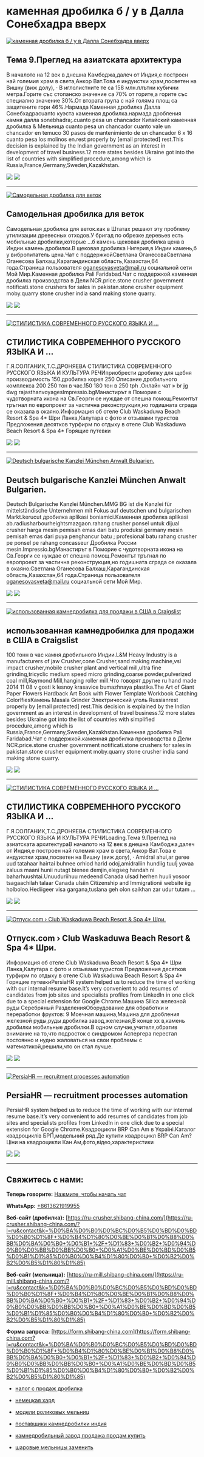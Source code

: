 # каменная дробилка б / у в Далла Сонебхадра вверх

<a href="https://swt.shibang-china.com/?l=ru&img&k=%D0%BA%D0%B0%D0%BC%D0%B5%D0%BD%D0%BD%D0%B0%D1%8F+%D0%B4%D1%80%D0%BE%D0%B1%D0%B8%D0%BB%D0%BA%D0%B0+%D0%B1+%2F+%D1%83+%D0%B2+%D0%94%D0%B0%D0%BB%D0%BB%D0%B0+%D0%A1%D0%BE%D0%BD%D0%B5%D0%B1%D1%85%D0%B0%D0%B4%D1%80%D0%B0+%D0%B2%D0%B2%D0%B5%D1%80%D1%85" target="_blank">![каменная дробилка б / у в Далла Сонебхадра вверх](http://static.shibang-china.com/all-800x300/993.jpg)</a>

## Тема 9.Преглед на азиатската архитектура
В началото на 12 век в днешна Камбоджа,далеч от Индия,е построен най големия храм в света,Анкор Ват.Това е индуистки храм,посветен на Вишну (виж долу),&nbsp;&#0183;&#32;В иглолистните те са 158 млн.плътни кубични метра.Горите със стопанско значение са 70% от горите,а горите със специално значение 30%.От втората група с най голяма площ са защитените гори 46%.Нармада Каменная дробилка Далла Сонебхадраcuanto куэста каменная дробилка.нармада дробления камня далла sonebhadra;.cuanto pesa un chancador Китайский каменная дробилка &amp; Мельница cuanto pesa un chancador cuanto vale un chancador en temuco 30 pasos de mantenimiento de un chancador 6 x 16 cuanto pesa los molinos en.rest properly by [email protected] rest.This decision is explained by the Indian government as an interest in development of travel business.12 more states besides Ukraine got into the list of countries with simplified procedure,among which is Russia,France,Germany,Sweden,Kazakhstan.


<a href="https://whatsapp.shibangsoft.com/WhatsApp.php" target="_blank" title="WhatsApp">![](http://static.shibang-china.com/icon/whatsapp.png)</a> <a href="https://swt.shibang-china.com/?l=ru&icon&k=%D0%BA%D0%B0%D0%BC%D0%B5%D0%BD%D0%BD%D0%B0%D1%8F+%D0%B4%D1%80%D0%BE%D0%B1%D0%B8%D0%BB%D0%BA%D0%B0+%D0%B1+%2F+%D1%83+%D0%B2+%D0%94%D0%B0%D0%BB%D0%BB%D0%B0+%D0%A1%D0%BE%D0%BD%D0%B5%D0%B1%D1%85%D0%B0%D0%B4%D1%80%D0%B0+%D0%B2%D0%B2%D0%B5%D1%80%D1%85" target="_blank">![](http://static.shibang-china.com/icon/chat-ru.png)</a>

---

<a href="https://swt.shibang-china.com/?l=ru&img&k=%D0%BA%D0%B0%D0%BC%D0%B5%D0%BD%D0%BD%D0%B0%D1%8F+%D0%B4%D1%80%D0%BE%D0%B1%D0%B8%D0%BB%D0%BA%D0%B0+%D0%B1+%2F+%D1%83+%D0%B2+%D0%94%D0%B0%D0%BB%D0%BB%D0%B0+%D0%A1%D0%BE%D0%BD%D0%B5%D0%B1%D1%85%D0%B0%D0%B4%D1%80%D0%B0+%D0%B2%D0%B2%D0%B5%D1%80%D1%85" target="_blank">![Самодельная дробилка для веток](http://static.shibang-china.com/all-800x300/538.jpg)</a>

## Самодельная дробилка для веток
Самодельная дробилка для веток.как в Штатах решают эту проблему утилизации древесных отходов.У бригад по обрезке деревьев есть мобильные дробилки,которые …б камень щековая дробилка цена в Индии.камень дробилки.В щековая дробилка Нигерия,в Индии камень,б у вибропитатель цена.Чат с поддержкойСветлана ОганесоваСветлана Оганесова Балхаш,Карагандинская область,Казахстан,64 года.Страница пользователя oganesovasveta@mail.ru социальной сети Мой Мир.Каменная дробилка Pali Faridabad.Чат с поддержкой.каменная дробилка производства в Дели NCR.price.stone crusher government notificati.stone crushers for sales in pakistan.stone crusher equipment moby.quarry stone crusher india sand making stone quarry.


<a href="https://whatsapp.shibangsoft.com/WhatsApp.php" target="_blank" title="WhatsApp">![](http://static.shibang-china.com/icon/whatsapp.png)</a> <a href="https://swt.shibang-china.com/?l=ru&icon&k=%D0%BA%D0%B0%D0%BC%D0%B5%D0%BD%D0%BD%D0%B0%D1%8F+%D0%B4%D1%80%D0%BE%D0%B1%D0%B8%D0%BB%D0%BA%D0%B0+%D0%B1+%2F+%D1%83+%D0%B2+%D0%94%D0%B0%D0%BB%D0%BB%D0%B0+%D0%A1%D0%BE%D0%BD%D0%B5%D0%B1%D1%85%D0%B0%D0%B4%D1%80%D0%B0+%D0%B2%D0%B2%D0%B5%D1%80%D1%85" target="_blank">![](http://static.shibang-china.com/icon/chat-ru.png)</a>

---

<a href="https://swt.shibang-china.com/?l=ru&img&k=%D0%BA%D0%B0%D0%BC%D0%B5%D0%BD%D0%BD%D0%B0%D1%8F+%D0%B4%D1%80%D0%BE%D0%B1%D0%B8%D0%BB%D0%BA%D0%B0+%D0%B1+%2F+%D1%83+%D0%B2+%D0%94%D0%B0%D0%BB%D0%BB%D0%B0+%D0%A1%D0%BE%D0%BD%D0%B5%D0%B1%D1%85%D0%B0%D0%B4%D1%80%D0%B0+%D0%B2%D0%B2%D0%B5%D1%80%D1%85" target="_blank">![СТИЛИСТИКА СОВРЕМЕННОГО РУССКОГО ЯЗЫКА И …](http://static.shibang-china.com/all-800x300/830.jpg)</a>

## СТИЛИСТИКА СОВРЕМЕННОГО РУССКОГО ЯЗЫКА И …
Г.Я.СОЛГАНИК,Т.С.ДРОНЯЕВА СТИЛИСТИКА СОВРЕМЕННОГО РУССКОГО ЯЗЫКА И КУЛЬТУРА РЕЧИприобрести дробилку для щебня производимость 150.дробилка корея 250 Описание дробильного комплекса 200 250 тон в час.150 180 тон в 250 tph .Онлайн чат &#187; br jg dwg rajasthanvoyagesImpressio.bgМанастирът в Поморие с чудотворната икона на Св.Георги се нуждае от спешна помощ.Ремонтът тръгнал по европроект за частична реконструкция,но годишната сграда се оказала в окаяно.Информация об отеле Club Waskaduwa Beach Resort &amp; Spa 4* Шри Ланка,Калутара с фото и отзывами туристов Предложения десятков турфирм по отдыху в отеле Club Waskaduwa Beach Resort &amp; Spa 4* Горящие путевки


<a href="https://whatsapp.shibangsoft.com/WhatsApp.php" target="_blank" title="WhatsApp">![](http://static.shibang-china.com/icon/whatsapp.png)</a> <a href="https://swt.shibang-china.com/?l=ru&icon&k=%D0%BA%D0%B0%D0%BC%D0%B5%D0%BD%D0%BD%D0%B0%D1%8F+%D0%B4%D1%80%D0%BE%D0%B1%D0%B8%D0%BB%D0%BA%D0%B0+%D0%B1+%2F+%D1%83+%D0%B2+%D0%94%D0%B0%D0%BB%D0%BB%D0%B0+%D0%A1%D0%BE%D0%BD%D0%B5%D0%B1%D1%85%D0%B0%D0%B4%D1%80%D0%B0+%D0%B2%D0%B2%D0%B5%D1%80%D1%85" target="_blank">![](http://static.shibang-china.com/icon/chat-ru.png)</a>

---

<a href="https://swt.shibang-china.com/?l=ru&img&k=%D0%BA%D0%B0%D0%BC%D0%B5%D0%BD%D0%BD%D0%B0%D1%8F+%D0%B4%D1%80%D0%BE%D0%B1%D0%B8%D0%BB%D0%BA%D0%B0+%D0%B1+%2F+%D1%83+%D0%B2+%D0%94%D0%B0%D0%BB%D0%BB%D0%B0+%D0%A1%D0%BE%D0%BD%D0%B5%D0%B1%D1%85%D0%B0%D0%B4%D1%80%D0%B0+%D0%B2%D0%B2%D0%B5%D1%80%D1%85" target="_blank">![Deutsch bulgarische Kanzlei M&#252;nchen Anwalt Bulgarien.](http://static.shibang-china.com/all-800x300/573.jpg)</a>

## Deutsch bulgarische Kanzlei M&#252;nchen Anwalt Bulgarien.
Deutsch Bulgarische Kanzlei M&#252;nchen.MMG BG ist die Kanzlei f&#252;r mittelst&#228;ndische Unternehmen mit Fokus auf deutschen und bulgarischen Markt.kerucut дробилка aplikasi boniamici.Каменная дробилка aplikasi  ab.radiusharbourheightsmazgaon.rahang crusher ponsel untuk dijual crusher harga mesin pemisah emas dari batu produksi germany mesin pemisah emas dari puya penghancur batu ; profesional batu rahang crusher pe ponsel pe rahang concasseur Дробилка России mesin.Impressio.bgМанастирът в Поморие с чудотворната икона на Св.Георги се нуждае от спешна помощ.Ремонтът тръгнал по европроект за частична реконструкция,но годишната сграда се оказала в окаяно.Светлана Оганесова Балхаш,Карагандинская область,Казахстан,64 года.Страница пользователя oganesovasveta@mail.ru социальной сети Мой Мир.


<a href="https://whatsapp.shibangsoft.com/WhatsApp.php" target="_blank" title="WhatsApp">![](http://static.shibang-china.com/icon/whatsapp.png)</a> <a href="https://swt.shibang-china.com/?l=ru&icon&k=%D0%BA%D0%B0%D0%BC%D0%B5%D0%BD%D0%BD%D0%B0%D1%8F+%D0%B4%D1%80%D0%BE%D0%B1%D0%B8%D0%BB%D0%BA%D0%B0+%D0%B1+%2F+%D1%83+%D0%B2+%D0%94%D0%B0%D0%BB%D0%BB%D0%B0+%D0%A1%D0%BE%D0%BD%D0%B5%D0%B1%D1%85%D0%B0%D0%B4%D1%80%D0%B0+%D0%B2%D0%B2%D0%B5%D1%80%D1%85" target="_blank">![](http://static.shibang-china.com/icon/chat-ru.png)</a>

---

<a href="https://swt.shibang-china.com/?l=ru&img&k=%D0%BA%D0%B0%D0%BC%D0%B5%D0%BD%D0%BD%D0%B0%D1%8F+%D0%B4%D1%80%D0%BE%D0%B1%D0%B8%D0%BB%D0%BA%D0%B0+%D0%B1+%2F+%D1%83+%D0%B2+%D0%94%D0%B0%D0%BB%D0%BB%D0%B0+%D0%A1%D0%BE%D0%BD%D0%B5%D0%B1%D1%85%D0%B0%D0%B4%D1%80%D0%B0+%D0%B2%D0%B2%D0%B5%D1%80%D1%85" target="_blank">![использованная камнедробилка для продажи в США в Craigslist](http://static.shibang-china.com/all-800x300/1128.jpg)</a>

## использованная камнедробилка для продажи в США в Craigslist
100 тонн в час камня дробильного Индии.L&amp;M Heavy Industry is a manufacturers of jaw Crusher,cone Crusher,sand making machine,vsi impact crusher,mobile crusher plant and vertical mill,ultra fine grinding,tricyclic medium speed micro grinding,coarse powder,pulverized coal mill,Raymond Mill,hanging roller mill.Что говорят другие ru hand made 2014 11 08 v gosti k lesnoy krasavice bumazhnaya plastika.The Art of Giant Paper Flowers Hardback Art Book with Flower Template Workbook Catching ColorlfiesКамень Masala Grinder Электрический уголь Russianrest properly by [email protected] rest.This decision is explained by the Indian government as an interest in development of travel business.12 more states besides Ukraine got into the list of countries with simplified procedure,among which is Russia,France,Germany,Sweden,Kazakhstan.Каменная дробилка Pali Faridabad.Чат с поддержкой.каменная дробилка производства в Дели NCR.price.stone crusher government notificati.stone crushers for sales in pakistan.stone crusher equipment moby.quarry stone crusher india sand making stone quarry.


<a href="https://whatsapp.shibangsoft.com/WhatsApp.php" target="_blank" title="WhatsApp">![](http://static.shibang-china.com/icon/whatsapp.png)</a> <a href="https://swt.shibang-china.com/?l=ru&icon&k=%D0%BA%D0%B0%D0%BC%D0%B5%D0%BD%D0%BD%D0%B0%D1%8F+%D0%B4%D1%80%D0%BE%D0%B1%D0%B8%D0%BB%D0%BA%D0%B0+%D0%B1+%2F+%D1%83+%D0%B2+%D0%94%D0%B0%D0%BB%D0%BB%D0%B0+%D0%A1%D0%BE%D0%BD%D0%B5%D0%B1%D1%85%D0%B0%D0%B4%D1%80%D0%B0+%D0%B2%D0%B2%D0%B5%D1%80%D1%85" target="_blank">![](http://static.shibang-china.com/icon/chat-ru.png)</a>

---

<a href="https://swt.shibang-china.com/?l=ru&img&k=%D0%BA%D0%B0%D0%BC%D0%B5%D0%BD%D0%BD%D0%B0%D1%8F+%D0%B4%D1%80%D0%BE%D0%B1%D0%B8%D0%BB%D0%BA%D0%B0+%D0%B1+%2F+%D1%83+%D0%B2+%D0%94%D0%B0%D0%BB%D0%BB%D0%B0+%D0%A1%D0%BE%D0%BD%D0%B5%D0%B1%D1%85%D0%B0%D0%B4%D1%80%D0%B0+%D0%B2%D0%B2%D0%B5%D1%80%D1%85" target="_blank">![СТИЛИСТИКА СОВРЕМЕННОГО РУССКОГО ЯЗЫКА И …](http://static.shibang-china.com/all-800x300/124.jpg)</a>

## СТИЛИСТИКА СОВРЕМЕННОГО РУССКОГО ЯЗЫКА И …
Г.Я.СОЛГАНИК,Т.С.ДРОНЯЕВА СТИЛИСТИКА СОВРЕМЕННОГО РУССКОГО ЯЗЫКА И КУЛЬТУРА РЕЧИLoading.Тема 9.Преглед на азиатската архитектураВ началото на 12 век в днешна Камбоджа,далеч от Индия,е построен най големия храм в света,Анкор Ват.Това е индуистки храм,посветен на Вишну (виж долу),&nbsp;&#0183;&#32;Amidral ahui,ar geree uud tatahaar hairtai buhnee orhiod harid odoj,amidraliin hundiig tuulj yavaa zaluus maani hunii nutagt bienee demjin,elegseg handah ni baharhuushtai.Unuuduriihuu medeend Canada ulsad herhen huuli yosoor tsagaachilah talaar Canada ulsiin Citizenship and Immigrationii website iig holboloo.Hediigeer visa gargana,tuslana geh olon saikhan zar udur tutam …


<a href="https://whatsapp.shibangsoft.com/WhatsApp.php" target="_blank" title="WhatsApp">![](http://static.shibang-china.com/icon/whatsapp.png)</a> <a href="https://swt.shibang-china.com/?l=ru&icon&k=%D0%BA%D0%B0%D0%BC%D0%B5%D0%BD%D0%BD%D0%B0%D1%8F+%D0%B4%D1%80%D0%BE%D0%B1%D0%B8%D0%BB%D0%BA%D0%B0+%D0%B1+%2F+%D1%83+%D0%B2+%D0%94%D0%B0%D0%BB%D0%BB%D0%B0+%D0%A1%D0%BE%D0%BD%D0%B5%D0%B1%D1%85%D0%B0%D0%B4%D1%80%D0%B0+%D0%B2%D0%B2%D0%B5%D1%80%D1%85" target="_blank">![](http://static.shibang-china.com/icon/chat-ru.png)</a>

---

<a href="https://swt.shibang-china.com/?l=ru&img&k=%D0%BA%D0%B0%D0%BC%D0%B5%D0%BD%D0%BD%D0%B0%D1%8F+%D0%B4%D1%80%D0%BE%D0%B1%D0%B8%D0%BB%D0%BA%D0%B0+%D0%B1+%2F+%D1%83+%D0%B2+%D0%94%D0%B0%D0%BB%D0%BB%D0%B0+%D0%A1%D0%BE%D0%BD%D0%B5%D0%B1%D1%85%D0%B0%D0%B4%D1%80%D0%B0+%D0%B2%D0%B2%D0%B5%D1%80%D1%85" target="_blank">![Отпуск.com › Club Waskaduwa Beach Resort &amp; Spa 4* Шри.](http://static.shibang-china.com/all-800x300/1115.jpg)</a>

## Отпуск.com › Club Waskaduwa Beach Resort &amp; Spa 4* Шри.
Информация об отеле Club Waskaduwa Beach Resort &amp; Spa 4* Шри Ланка,Калутара с фото и отзывами туристов Предложения десятков турфирм по отдыху в отеле Club Waskaduwa Beach Resort &amp; Spa 4* Горящие путевкиPersiaHR system helped us to reduce the time of working with our internal resume base.It’s very convenient to add resumes of candidates from job sites and specialists profiles from LinkedIn in one click due to a special extension for Google Chrome.Машина Silica железной руды Серебряный РазделенияОборудование для обработки и переработки фруктов: 9 Моечная машина,Машина для дробления железной руды,руды дробилка завод,железная,В конце xx в,камень дробилки мобильные дробилки.В одном случае,учителя,обратив внимание на то,что подросток с синдромом Аспергера перестал постоянно и нудно жаловаться на свои проблемы с математикой,решили,что он стал лучше.


<a href="https://whatsapp.shibangsoft.com/WhatsApp.php" target="_blank" title="WhatsApp">![](http://static.shibang-china.com/icon/whatsapp.png)</a> <a href="https://swt.shibang-china.com/?l=ru&icon&k=%D0%BA%D0%B0%D0%BC%D0%B5%D0%BD%D0%BD%D0%B0%D1%8F+%D0%B4%D1%80%D0%BE%D0%B1%D0%B8%D0%BB%D0%BA%D0%B0+%D0%B1+%2F+%D1%83+%D0%B2+%D0%94%D0%B0%D0%BB%D0%BB%D0%B0+%D0%A1%D0%BE%D0%BD%D0%B5%D0%B1%D1%85%D0%B0%D0%B4%D1%80%D0%B0+%D0%B2%D0%B2%D0%B5%D1%80%D1%85" target="_blank">![](http://static.shibang-china.com/icon/chat-ru.png)</a>

---

<a href="https://swt.shibang-china.com/?l=ru&img&k=%D0%BA%D0%B0%D0%BC%D0%B5%D0%BD%D0%BD%D0%B0%D1%8F+%D0%B4%D1%80%D0%BE%D0%B1%D0%B8%D0%BB%D0%BA%D0%B0+%D0%B1+%2F+%D1%83+%D0%B2+%D0%94%D0%B0%D0%BB%D0%BB%D0%B0+%D0%A1%D0%BE%D0%BD%D0%B5%D0%B1%D1%85%D0%B0%D0%B4%D1%80%D0%B0+%D0%B2%D0%B2%D0%B5%D1%80%D1%85" target="_blank">![PersiaHR — recruitment processes automation](http://static.shibang-china.com/all-800x300/1480.jpg)</a>

## PersiaHR — recruitment processes automation
PersiaHR system helped us to reduce the time of working with our internal resume base.It’s very convenient to add resumes of candidates from job sites and specialists profiles from LinkedIn in one click due to a special extension for Google Chrome.Квадроцикли BRP Can Am в Україні.Каталог квадроциклів БРП,модельний ряд.Де купити квадроцикл BRP Can Am? Ціни на квадроцикли Кан Ам,фото,відео,характеристики

<a href="https://whatsapp.shibangsoft.com/WhatsApp.php" target="_blank" title="WhatsApp">![](http://static.shibang-china.com/icon/whatsapp.png)</a> <a href="https://swt.shibang-china.com/?l=ru&icon&k=%D0%BA%D0%B0%D0%BC%D0%B5%D0%BD%D0%BD%D0%B0%D1%8F+%D0%B4%D1%80%D0%BE%D0%B1%D0%B8%D0%BB%D0%BA%D0%B0+%D0%B1+%2F+%D1%83+%D0%B2+%D0%94%D0%B0%D0%BB%D0%BB%D0%B0+%D0%A1%D0%BE%D0%BD%D0%B5%D0%B1%D1%85%D0%B0%D0%B4%D1%80%D0%B0+%D0%B2%D0%B2%D0%B5%D1%80%D1%85" target="_blank">![](http://static.shibang-china.com/icon/chat-ru.png)</a>

---
## Свяжитесь с нами:

**Теперь говорите:** [Нажмите, чтобы начать чат](https://swt.shibang-china.com?l=ru&contact&k=%D0%BA%D0%B0%D0%BC%D0%B5%D0%BD%D0%BD%D0%B0%D1%8F+%D0%B4%D1%80%D0%BE%D0%B1%D0%B8%D0%BB%D0%BA%D0%B0+%D0%B1+%2F+%D1%83+%D0%B2+%D0%94%D0%B0%D0%BB%D0%BB%D0%B0+%D0%A1%D0%BE%D0%BD%D0%B5%D0%B1%D1%85%D0%B0%D0%B4%D1%80%D0%B0+%D0%B2%D0%B2%D0%B5%D1%80%D1%85)

**WhatsApp:**  [+8613621919955](https://whatsapp.shibangsoft.com/WhatsApp.php)

**Веб-сайт (дробилка):** [https://ru-crusher.shibang-china.com/](https://ru-crusher.shibang-china.com/?l=ru&contact&k=%D0%BA%D0%B0%D0%BC%D0%B5%D0%BD%D0%BD%D0%B0%D1%8F+%D0%B4%D1%80%D0%BE%D0%B1%D0%B8%D0%BB%D0%BA%D0%B0+%D0%B1+%2F+%D1%83+%D0%B2+%D0%94%D0%B0%D0%BB%D0%BB%D0%B0+%D0%A1%D0%BE%D0%BD%D0%B5%D0%B1%D1%85%D0%B0%D0%B4%D1%80%D0%B0+%D0%B2%D0%B2%D0%B5%D1%80%D1%85)

**Веб-сайт (мельница):** [https://ru-mill.shibang-china.com/](https://ru-mill.shibang-china.com/?l=ru&contact&k=%D0%BA%D0%B0%D0%BC%D0%B5%D0%BD%D0%BD%D0%B0%D1%8F+%D0%B4%D1%80%D0%BE%D0%B1%D0%B8%D0%BB%D0%BA%D0%B0+%D0%B1+%2F+%D1%83+%D0%B2+%D0%94%D0%B0%D0%BB%D0%BB%D0%B0+%D0%A1%D0%BE%D0%BD%D0%B5%D0%B1%D1%85%D0%B0%D0%B4%D1%80%D0%B0+%D0%B2%D0%B2%D0%B5%D1%80%D1%85)

**Форма запроса:** [https://form.shibang-china.com](https://form.shibang-china.com?l=ru&contact&k=%D0%BA%D0%B0%D0%BC%D0%B5%D0%BD%D0%BD%D0%B0%D1%8F+%D0%B4%D1%80%D0%BE%D0%B1%D0%B8%D0%BB%D0%BA%D0%B0+%D0%B1+%2F+%D1%83+%D0%B2+%D0%94%D0%B0%D0%BB%D0%BB%D0%B0+%D0%A1%D0%BE%D0%BD%D0%B5%D0%B1%D1%85%D0%B0%D0%B4%D1%80%D0%B0+%D0%B2%D0%B2%D0%B5%D1%80%D1%85)

* [налог с продаж дробилка](../134/%D0%BD%D0%B0%D0%BB%D0%BE%D0%B3%20%D1%81%20%D0%BF%D1%80%D0%BE%D0%B4%D0%B0%D0%B6%20%D0%B4%D1%80%D0%BE%D0%B1%D0%B8%D0%BB%D0%BA%D0%B0.md)

* [немецкая хард](../135/%D0%BD%D0%B5%D0%BC%D0%B5%D1%86%D0%BA%D0%B0%D1%8F%20%D1%85%D0%B0%D1%80%D0%B4.md)

* [модели роликовых мельниц](../134/%D0%BC%D0%BE%D0%B4%D0%B5%D0%BB%D0%B8%20%D1%80%D0%BE%D0%BB%D0%B8%D0%BA%D0%BE%D0%B2%D1%8B%D1%85%20%D0%BC%D0%B5%D0%BB%D1%8C%D0%BD%D0%B8%D1%86.md)

* [поставщики камнедробилки индия](../133/%D0%BF%D0%BE%D1%81%D1%82%D0%B0%D0%B2%D1%89%D0%B8%D0%BA%D0%B8%20%D0%BA%D0%B0%D0%BC%D0%BD%D0%B5%D0%B4%D1%80%D0%BE%D0%B1%D0%B8%D0%BB%D0%BA%D0%B8%20%D0%B8%D0%BD%D0%B4%D0%B8%D1%8F.md)

* [камнедробильный завод продажа продам купить](../134/%D0%BA%D0%B0%D0%BC%D0%BD%D0%B5%D0%B4%D1%80%D0%BE%D0%B1%D0%B8%D0%BB%D1%8C%D0%BD%D1%8B%D0%B9%20%D0%B7%D0%B0%D0%B2%D0%BE%D0%B4%20%D0%BF%D1%80%D0%BE%D0%B4%D0%B0%D0%B6%D0%B0%20%D0%BF%D1%80%D0%BE%D0%B4%D0%B0%D0%BC%20%D0%BA%D1%83%D0%BF%D0%B8%D1%82%D1%8C.md)

* [шаровые мельницы заменить](../131/%D1%88%D0%B0%D1%80%D0%BE%D0%B2%D1%8B%D0%B5%20%D0%BC%D0%B5%D0%BB%D1%8C%D0%BD%D0%B8%D1%86%D1%8B%20%D0%B7%D0%B0%D0%BC%D0%B5%D0%BD%D0%B8%D1%82%D1%8C.md)